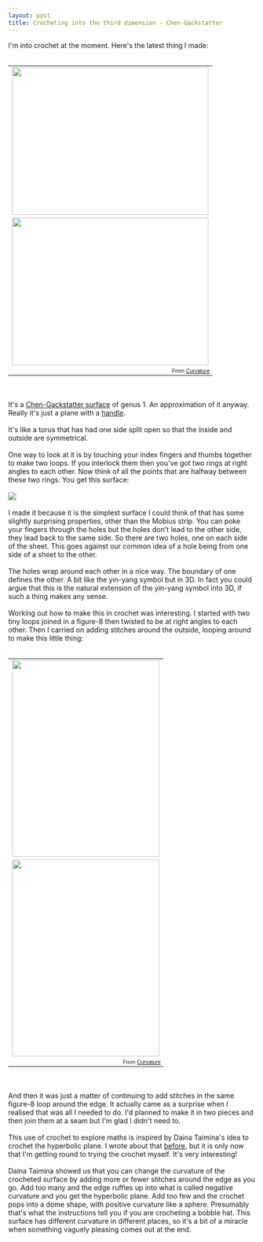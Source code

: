 ```yaml
---
layout: post
title: Crocheting into the third dimension - Chen-Gackstatter
---
```


<div class="entry-item s2-entrytext">I'm into crochet at the moment. Here's the latest thing I made:<br/><br/><table style="width:auto;"><tr><td><a href="https://picasaweb.google.com/lh/photo/jsM-efap7vf8yttgxF6QJ9MTjNZETYmyPJy0liipFm0?feat=embedwebsite" rel="nofollow"><img height="300" src="https://lh4.googleusercontent.com/-ULLdlQsatxA/VD-VjCdQ2YI/AAAAAAAALYM/KXhuJMIB934/s400/IMG_20141015_190325.jpg" width="400"/></a></td></tr><tr><td><a href="https://picasaweb.google.com/lh/photo/qLNfvBmI_F1K1WhaFW4yF9MTjNZETYmyPJy0liipFm0?feat=embedwebsite" rel="nofollow"><img height="300" src="https://lh3.googleusercontent.com/-i3kQ08F4P6o/VD-VjMUXtOI/AAAAAAAALYM/xrmxjuA-EaQ/s400/IMG_20141015_190436.jpg" width="400"/></a></td></tr><tr><td style="font-family:arial,sans-serif; font-size:11px; text-align:right">From <a href="https://picasaweb.google.com/110214848059767137292/Curvature?authuser=0&amp;feat=embedwebsite" rel="nofollow">Curvature</a></td></tr></table><br/><br/>It's a <a href="http://www.math.okayama-u.ac.jp/~fujimori/min_surf/index.html" rel="nofollow">Chen-Gackstatter surface</a> of genus 1. An approximation of it anyway. Really it's just a plane with a <a href="http://mathworld.wolfram.com/Handle.html" rel="nofollow">handle</a>.<br/><br/>It's like a torus that has had one side split open so that the inside and outside are symmetrical.<br/><br/>One way to look at it is by touching your index fingers and thumbs together to make two loops. If you interlock them then you've got two rings at right angles to each other. Now think of all the points that are halfway between these two rings. You get this surface:<br/><br/><img src="https://lh3.googleusercontent.com/-XA8dkk3t94s/VD-VGlAlsdI/AAAAAAAALX4/DvqNnTaxFOA/s800/cg.gif"/><br/><br/>I made it because it is the simplest surface I could think of that has some slightly surprising properties, other than the Mobius strip. You can poke your fingers through the holes but the holes don't lead to the other side, they lead back to the same side. So there are two holes, one on each side of the sheet. This goes against our common idea of a hole being from one side of a sheet to the other.<br/><br/>The holes wrap around each other in a nice way. The boundary of one defines the other. A bit like the yin-yang symbol but in 3D. In fact you could argue that this is the natural extension of the yin-yang symbol into 3D, if such a thing makes any sense.<br/><br/>Working out how to make this in crochet was interesting. I started with two tiny loops joined in a figure-8 then twisted to be at right angles to each other. Then I carried on adding stitches around the outside, looping around to make this little thing:<br/><br/><table style="width:auto;"><tr><td><a href="https://picasaweb.google.com/lh/photo/3Jl7I9WYDF8a9UXP26zTTtMTjNZETYmyPJy0liipFm0?feat=embedwebsite" rel="nofollow"><img height="400" src="https://lh4.googleusercontent.com/-WRAVbSoqZps/VD-VjAbcwkI/AAAAAAAALYM/ggQzL6w-gXc/s400/IMG_20141013_220417.jpg" width="300"/></a></td></tr><tr><td><a href="https://picasaweb.google.com/lh/photo/7ZBaS6tyPntLt0m53MRSgtMTjNZETYmyPJy0liipFm0?feat=embedwebsite" rel="nofollow"><img height="400" src="https://lh6.googleusercontent.com/-fBfWBDcszhA/VD-VjJNCHgI/AAAAAAAALYM/tS-t9Bba1nA/s400/IMG_20141013_220327.jpg" width="300"/></a></td></tr><tr><td style="font-family:arial,sans-serif; font-size:11px; text-align:right">From <a href="https://picasaweb.google.com/110214848059767137292/Curvature?authuser=0&amp;feat=embedwebsite" rel="nofollow">Curvature</a></td></tr></table><br/><br/>And then it was just a matter of continuing to add stitches in the same figure-8 loop around the edge. It actually came as a surprise when I realised that was all I needed to do. I'd planned to make it in two pieces and then join them at a seam but I'm glad I didn't need to.<br/><br/>This use of crochet to explore maths is inspired by Daina Taimina's idea to crochet the hyperbolic plane. I wrote about that <a href="http://ferkeltongs.livejournal.com/28364.html" rel="nofollow">before</a>, but it is only now that I'm getting round to trying the crochet myself. It's very interesting!<br/><br/>Daina Taimina showed us that you can change the curvature of the crocheted surface by adding more or fewer stitches around the edge as you go. Add too many and the edge ruffles up into what is called negative curvature and you get the hyperbolic plane. Add too few and the crochet pops into a dome shape, with positive curvature like a sphere. Presumably that's what the instructions tell you if you are crocheting a bobble hat. This surface has different curvature in different places, so it's a bit of a miracle when something vaguely pleasing comes out at the end.</div>